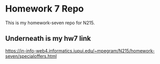 # Homework 7 Repo

This is my homework-seven repo for N215.

## Underneath is my hw7 link

https://in-info-web4.informatics.iupui.edu/~mpegram/N215/homework-seven/specialoffers.html
